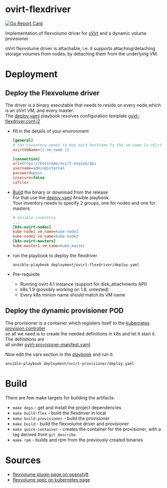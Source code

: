 # ovirt-flexdriver

[![Go Report Card](https://goreportcard.com/badge/github.com/rgolangh/ovirt-flexdriver)](https://goreportcard.com/report/github.com/rgolangh/ovirt-flexdriver)

Implementation of flexvolume driver for [oVirt](https://ovirt.org) and a dynamic volume provisioner


oVirt flexvolume driver is attachable, i.e. it supports attaching/detaching storage volumes from nodes, by detaching them from the underlying VM.


# Deployment

## Deploy the Flexvolume driver
The driver is a binary executable that needs to reside on every node,which is an oVirt VM,
and every master.\
The [deploy.yaml][flex-playbook] playbook
resolves configuration template [ovirt-flexdriver.conf.j2][flex-conf]  
- fill in the details of your environment
  ```ini
  [general]
  # the inventory needs to map each hostname to the vm name in oVirt
  ovirtVmName={{ vm_name }}
  
  [connection]
  url=https://hostname/ovirt-engine/api
  username=admin@internal
  password=pass
  insecure=false
  cafile=
  ```
- [Build](#Build) the binary or download from the release\
For that use the [deploy.yaml][flex-playbook] Ansible playbook.\
Your inventory needs to specify 2 groups, one for nodes and one for masters:
  ```ini
  # ansible inventory
  ...
  [k8s-ovirt-nodes]
  kube-node1 vm_name=kube-node1
  kube-node2 vm_name=kube-node2
  [k8s-ovirt-masters]
  kube-master1 vm_name=kube_master
   ```

- run the playbook to deploy the flexdriver
  ```
  ansible-playbook deployment/ovirt-flexdriver/deploy.yaml
  ```

- Pre-requisite
  - Running ovirt 4.1 instance (support for disk_attachments API)
  - k8s 1.9 (possibly working on 1.8, untested)
  - Every k8s minion name should match its VM name

## Deploy the dynamic provisioner POD
The provisioner is a container which registers itself to the [kubernetes provision controller]()\
so all we need is to create the needed definitions in k8s and let it start it. The definitions are\
all under [ovirt-provisioner-manifest.yaml](deployment/ovirt-provisioner/k8s/ovirt-provisioner-manifest.yaml.j2).

Now edit the vars section in the [playbook][prov-playbook] and run it:
```
ansible-playbook deployment/ovirt-provisioner/deploy.yaml
```
  
# Build
There are few make targets for building the artifacts:
- `make deps` - get and install the project dependencies
- `make build-flex` - build the flexdriver in local 
- `make build-provisioner` - build the provisioner
- `make build` - build the flexvolume driver and provisioner
- `make quick-container` - creates the container for the provisioner, with a tag derived from `git describe`
- `make rpm` - builds and rpm from the previously created binaries

# Sources
- [flexvolume plugin page on openshift](https://docs.openshift.org/latest/install_config/persistent_storage/persistent_storage_flex_volume.html)
- [flexvolume spec on kubernetes page](https://github.com/kubernetes/community/blob/master/contributors/devel/flexvolume.md)

[flex-conf]: deployment/ovirt-flexdriver/ovirt-flexdriver.conf.j2
[flex-playbook]: deployment/ovirt-flexdriver/deploy.yaml
[prov-playbook]: deployment/ovirt-provisioner/deploy.yaml
